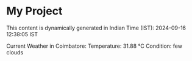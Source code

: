 # My Project

This content is dynamically generated in Indian Time (IST): 2024-09-16 12:38:05 IST


Current Weather in Coimbatore:
Temperature: 31.88 °C
Condition: few clouds
